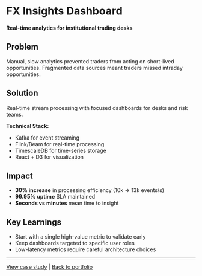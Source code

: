 # FX Insights Dashboard

**Real-time analytics for institutional trading desks**

## Problem
Manual, slow analytics prevented traders from acting on short-lived opportunities. Fragmented data sources meant traders missed intraday opportunities.

## Solution
Real-time stream processing with focused dashboards for desks and risk teams.

**Technical Stack:**
- Kafka for event streaming
- Flink/Beam for real-time processing
- TimescaleDB for time-series storage
- React + D3 for visualization

## Impact
- **30% increase** in processing efficiency (10k → 13k events/s)
- **99.95% uptime** SLA maintained
- **Seconds vs minutes** mean time to insight

## Key Learnings
- Start with a single high-value metric to validate early
- Keep dashboards targeted to specific user roles
- Low-latency metrics require careful architecture choices

---

[View case study](case-study.md) | [Back to portfolio](../../README.md)
